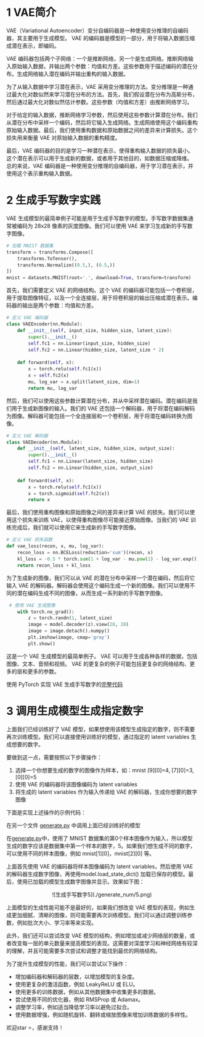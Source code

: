 # 1 VAE简介
VAE（Variational Autoencoder）变分自编码器是一种使用变分推理的自编码器，其主要用于生成模型。 VAE 的编码器是模型的一部分，用于将输入数据压缩成潜在表示，即编码。

VAE 编码器包括两个子网络：一个是推断网络，另一个是生成网络。推断网络输入原始输入数据，并输出两个参数：均值和方差。这些参数用于描述编码的潜在分布。生成网络输入潜在编码并输出重构的输入数据。

为了从输入数据中学习潜在表示，VAE 采用变分推理的方法。变分推理是一种通过最大化对数似然来学习潜在分布的方法。首先，我们假设潜在分布为高斯分布，然后通过最大化对数似然估计参数。这些参数（均值和方差）由推断网络学习。

对于给定的输入数据，推断网络学习参数，然后使用这些参数计算潜在分布。我们从潜在分布中采样一个编码，然后将它输入生成网络。生成网络使用这个编码重构原始输入数据。最后，我们使用重构数据和原始数据之间的差异来计算损失。这个损失用来衡量 VAE 对原始输入数据的重构精度。

最后，VAE 编码器的目的是学习一种潜在表示，使得重构输入数据的损失最小。这个潜在表示可以用于生成新的数据，或者用于其他目的，如数据压缩或降维。
总的来说，VAE 编码器是一种使用变分推理的自编码器，用于学习潜在表示，并使用这个表示重构输入数据。

# 2 生成手写数字实践
VAE 生成模型的最简单例子可能是用于生成手写数字的模型。手写数字数据集通常被编码为 28x28 像素的灰度图像。我们可以使用 VAE 来学习生成新的手写数字图像。

```python
# 加载 MNIST 数据集
transform = transforms.Compose([
    transforms.ToTensor(),
    transforms.Normalize((0.5,), (0.5,))
])
mnist = datasets.MNIST(root='.', download=True, transform=transform)
```

首先，我们需要定义 VAE 的网络结构。这个 VAE 的编码器可能包括一个卷积层，用于提取图像特征，以及一个全连接层，用于将卷积层的输出压缩成潜在表示。编码器的输出是两个参数：均值和方差。
```python
# 定义 VAE 编码器
class VAEEncoder(nn.Module):
    def __init__(self, input_size, hidden_size, latent_size):
        super().__init__()
        self.fc1 = nn.Linear(input_size, hidden_size)
        self.fc2 = nn.Linear(hidden_size, latent_size * 2)

    def forward(self, x):
        x = torch.relu(self.fc1(x))
        x = self.fc2(x)
        mu, log_var = x.split(latent_size, dim=1)
        return mu, log_var
```
然后，我们可以使用这些参数计算潜在分布，并从中采样潜在编码。潜在编码是我们用于生成新图像的输入。我们的 VAE 还包括一个解码器，用于将潜在编码解码为图像。解码器可能包括一个全连接层和一个卷积层，用于将潜在编码转换为图像。

```python
# 定义 VAE 解码器
class VAEDecoder(nn.Module):
    def __init__(self, latent_size, hidden_size, output_size):
        super().__init__()
        self.fc1 = nn.Linear(latent_size, hidden_size)
        self.fc2 = nn.Linear(hidden_size, output_size)

    def forward(self, x):
        x = torch.relu(self.fc1(x))
        x = torch.sigmoid(self.fc2(x))
        return x
```

最后，我们使用重构图像和原始图像之间的差异来计算 VAE 的损失。我们可以使用这个损失来训练 VAE，以使得重构图像尽可能接近原始图像。当我们的 VAE 训练完成后，我们就可以使用它来生成新的手写数字图像。

```python
# 定义 VAE 损失函数
def vae_loss(recon, x, mu, log_var):
    recon_loss = nn.BCELoss(reduction='sum')(recon, x)
    kl_loss = -0.5 * torch.sum(1 + log_var - mu.pow(2) - log_var.exp())
    return recon_loss + kl_loss
```

为了生成新的图像，我们可以从 VAE 的潜在分布中采样一个潜在编码，然后将它输入 VAE 的解码器。解码器会使用这个编码生成一个新的图像。我们可以使用不同的潜在编码生成不同的图像，从而生成一系列新的手写数字图像。

```python
 # 使用 VAE 生成图像
    with torch.no_grad():
        z = torch.randn(1, latent_size)
        image = model.decoder(z).view(28, 28)
        image = image.detach().numpy()
        plt.imshow(image, cmap='gray')
        plt.show() 
```

这是一个 VAE 生成模型的最简单例子。 VAE 可以用于生成各种各样的数据，包括图像、文本、音频和视频。 VAE 的更复杂的例子可能包括更复杂的网络结构、更多的层和更多的参数。

使用 PyTorch 实现 VAE 生成手写数字的[完整代码](VAE.py)

# 3 调用生成模型生成指定数字
上面我们已经训练好了 VAE 模型，如果想使用该模型生成指定的数字，则不需要再次训练模型。我们可以直接使用训练好的模型，通过指定的 latent variables 生成想要的数字。

要做到这一点，需要按照以下步骤操作：
1. 选择一个你想要生成的数字的图像作为样本，如：mnist [9][0]=4, [7][0]=3, [0][0]=5
2. 使用 VAE 的编码器将该图像编码为 latent variables
3. 将生成的 latent variables 作为输入传递给 VAE 的解码器，生成你想要的数字图像

下面是实现上述操作的示例代码：

在另一个文件 [generate.py](generate.py) 中调用上面已经训练好的模型

在[generate.py](generate.py)中，使用了 MNIST 数据集的第0个样本图像作为输入，所以模型生成的数字应该是数据集中第一个样本的数字，5。如果我们想生成不同的数字，可以使用不同的样本图像，例如 mnist[1][0]，mnist[2][0] 等。

上面首先使用 VAE 的编码器将样本图像编码为 latent variables，然后使用 VAE 的解码器生成数字图像，再使用model.load_state_dict() 加载已保存的模型。最后，使用已加载的模型生成数字图像并显示。效果如下图：

<div align=center>
![生成手写数字5](./generate_num/5.png)
</div>

上面模型的生成性能可能不是最好的，如果我们想改变 VAE 模型的表现，例如生成更加细腻、清晰的图像，则可能需要再次训练模型。我们可以通过调整训练参数，例如批次大小、学习率等来实现。

此外，我们还可以尝试改变 VAE 模型的结构，例如增加或减少网络层的数量，或者改变每一层的单元数量来提高模型的表现。这需要对深度学习和神经网络有较深的理解，并且可能需要多次尝试和调整才能找到最优的网络结构。

为了提升生成模型的性能，我们可以尝试以下操作：
- 增加编码器和解码器的层数，以增加模型的复杂度。
- 使用更复杂的激活函数，例如 LeakyReLU 或 ELU。
- 使用更多的训练数据，例如从其他数据集中收集更多的数据。
- 尝试使用不同的优化器，例如 RMSProp 或 Adamax。
- 调整学习率，例如适当降低学习率以避免过拟合。
- 使用数据增强，例如随机旋转、翻转或缩放图像来增加训练数据的多样性。

欢迎star :star:，感谢支持！
